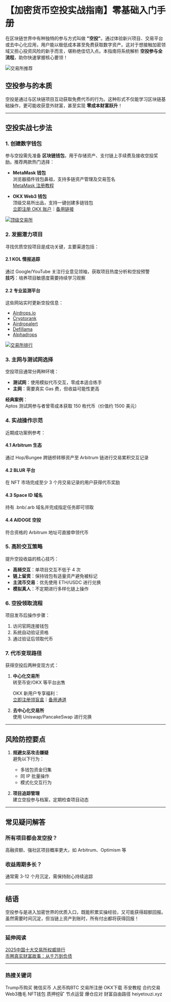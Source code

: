# 【加密货币空投实战指南】零基础入门手册

在区块链世界中有种独特的参与方式叫做 **"空投"**。通过体验新兴项目、交易平台或去中心化应用，用户能以极低成本甚至免费获取数字资产。这对于想接触加密领域又担心投资风险的新手而言，堪称绝佳切入点。本指南将系统解析 **空投参与全流程**，助你快速掌握核心要领！

![交易所推荐](https://fe095ec.webp.li/top-10-exchanges-001.jpg)

## 空投参与的本质

空投是通过与区块链项目互动获取免费代币的行为。这种形式不仅能学习区块链基础操作，更可能收获意外财富，甚至实现 **零成本财富跃升**！

---

## 空投实战七步法

### 1. 创建数字钱包

参与空投需先准备 **区块链钱包**，用于存储资产、支付链上手续费及接收空投奖励。推荐两款热门选择：

- **MetaMask 钱包**  
  浏览器插件钱包鼻祖，支持多链资产管理及交易签名  
  [MetaMask 注册教程](https://newplayerjino.com/metamask-register/)

- **OKX Web3 钱包**  
  顶级交易所出品，支持一键创建多链钱包  
  [立即注册 OKX 账户](https://www.chouyi.world/zh-hans/join/18639032)｜[备用链接](https://www.okx.com/zh-hans/join/74873351)

[![顶级交易所](https://fe095ec.webp.li/top-10-exchanges-001.jpg)](https://www.chouyi.world/zh-hans/join/18639032)

### 2. 发掘潜力项目
寻找优质空投项目是成功关键，主要渠道包括：

#### 2.1 KOL 情报追踪
通过 Google/YouTube 关注行业意见领袖，获取项目热度分析和空投预警  
**技巧**：培养项目敏感度需要持续学习观察

#### 2.2 专业监测平台
这些网站实时更新空投信息：

- [Airdrops.io](https://airdrops.io/)
- [Cryptorank](https://cryptorank.io/drophunting)
- [Airdropalert](https://airdropalert.com)
- [Defillama](https://defillama.com/airdrops)
- [Alphadrops](alphadrops.net/alpha)

[![交易所排行](https://307e939.webp.li/20250414161412464.png)](https://btc8848.com/top-10-exchanges)

### 3. 主网与测试网选择

空投项目通常分两种环境：
- **测试网**：使用模拟代币交互，零成本适合练手
- **主网**：需要真实 Gas 费，但收益可能性更高

**经典案例**：  
Aptos 测试网参与者曾零成本获取 150 枚代币（价值约 1500 美元）

### 4. 实战操作示范

近期成功案例参考：

#### 4.1 Arbitrum 生态
通过 Hop/Bungee 跨链桥转移资产至 Arbitrum 链进行交易累积交互记录

#### 4.2 BLUR 平台
在 NFT 市场完成至少 3 个月交易记录的用户获得代币奖励

#### 4.3 Space ID 域名
持有 .bnb/.arb 域名并完成指定任务即可领取

#### 4.4 AIDOGE 空投
符合资格的 Arbitrum 地址可直接申领代币

### 5. 高阶交互策略

提升空投收益的核心技巧：

- **高频交互**：单项目交互不低于 4 次
- **链上留资**：保持钱包有适量资产避免被标记
- **主流币交易**：优先使用 ETH/USDC 进行兑换
- **模拟真人**：不定期进行多样化链上操作

### 6. 空投领取流程

项目发币后操作步骤：

1. 访问官网连接钱包
2. 系统自动验证资格
3. 通过验证后领取代币

### 7. 代币变现路径

获得空投后两种变现方式：

1. **中心化交易所**  
   转至币安/OKX 等平台出售  

   OKX 新用户专享福利：  
   [立即注册领盲盒](https://www.okx.com/zh-hans/join/74873351)｜[备用通道](https://www.chouyi.world/zh-hans/join/18639032)

2. **去中心化交易所**  
   使用 Uniswap/PancakeSwap 进行兑换

---

## 风险防控要点

1. **规避女巫攻击嫌疑**  
   避免以下行为：
   - 多钱包资金归集
   - 同 IP 批量操作
   - 模式化交互行为

2. **项目追踪管理**  
   建立空投参与档案，定期检查项目动态

---

## 常见疑问解答

### 所有项目都会发空投？
高融资额、强社区项目概率更大，如 Arbitrum、Optimism 等

### 收益周期多长？
通常需 3-12 个月沉淀，需保持耐心持续追踪

---

## 结语
空投参与是进入加密世界的优质入口，既能积累实操经验，又可能获得超额回报。虽然需要时间沉淀，但当链上资产到账时，所有付出都将获得回报！

---

### 延伸阅读
[2025中国十大交易所权威排行](https://btc8848.com/top-10-exchanges)  
[币圈真实财富故事：从千万到负债](https://heiyetouzi.xyz/biquanstory001/)

---

### 热搜关键词
Trump币购买 微信买币 人民币购BTC 交易所注册 OKX下载 币安教程 合约交易 Web3撸毛 NFT钱包 质押挖矿 节点运营 爆仓应对 财富自由路径 heiyetouzi.xyz